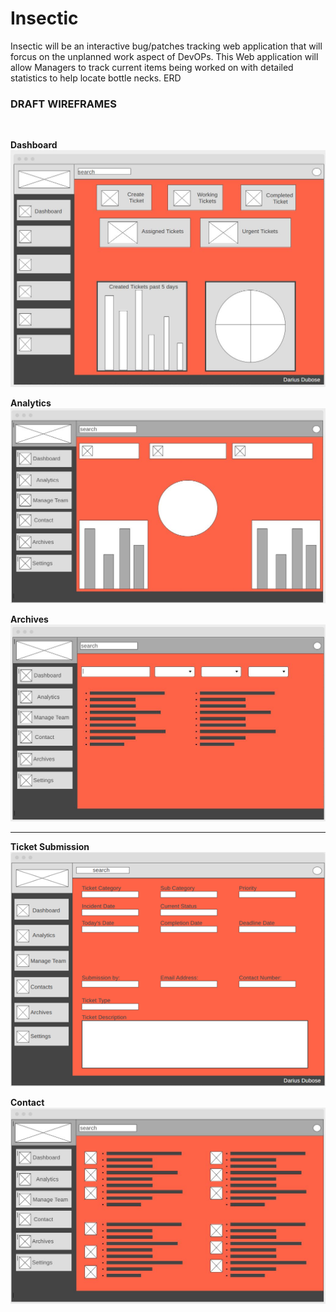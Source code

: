 # Insectic

Insectic will be an interactive bug/patches tracking web application that will forcus on the unplanned work aspect of DevOPs. This Web application will allow Managers to track current items being worked on with detailed statistics to help locate bottle necks. 
ERD


<h3>DRAFT WIREFRAMES</h3>
<br> 

<b>Dashboard</b><br>
![](img/dashboard2.JPG)



<b>Analytics</b><br>
![](img/Analytic%20page.JPG)


<b>Archives</b>
<br>
![](img/Archives.JPG)

***
<b>Ticket Submission</b>
<br>
![](img/ticket%20submission.png)

<b>Contact</b>
<br>
![](img/Contact.JPG)

